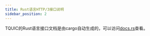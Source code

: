 ```yaml
---
title: Rust语言HTTP/3接口说明
sidebar_position: 2
---
```


TQUIC的Rust语言接口文档是由cargo自动生成的，可以访问[docs.rs](https://docs.rs/tquic)查看。
